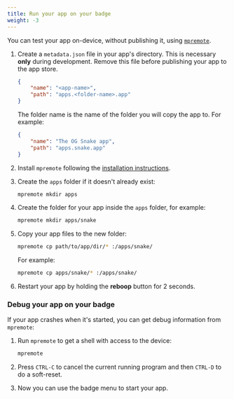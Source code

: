 ```yaml
---
title: Run your app on your badge
weight: -3
---
```


You can test your app on-device, without publishing it, using [`mpremote`](https://docs.micropython.org/en/latest/reference/mpremote.html).

1. Create a `metadata.json` file in your app's directory. This is necessary **only** during development. Remove this file before publishing your app to the app store.

    ```json
    {
        "name": "<app-name>",
        "path": "apps.<folder-name>.app"
    }
    ```

    The folder name is the name of the folder you will copy the app to. For example:

    ```json
    {
        "name": "The OG Snake app",
        "path": "apps.snake.app"
    }
    ```

1. Install `mpremote` following the [installation instructions](https://docs.micropython.org/en/latest/reference/mpremote.html).
1. Create the `apps` folder if it doesn't already exist:

    ```sh
    mpremote mkdir apps
    ```

1. Create the folder for your app inside the `apps` folder, for example:

    ```sh
    mpremote mkdir apps/snake
    ```

1. Copy your app files to the new folder:

    ```sh
    mpremote cp path/to/app/dir/* :/apps/snake/
    ```

    For example:

    ```sh
    mpremote cp apps/snake/* :/apps/snake/
    ```

1. Restart your app by holding the **reboop** button for 2 seconds.

### Debug your app on your badge

If your app crashes when it's started, you can get debug information from `mpremote`:

1. Run `mpremote` to get a shell with access to the device:

    ```sh
    mpremote
    ```

2. Press `CTRL-C` to cancel the current running program and then `CTRL-D` to do a soft-reset.
3. Now you can use the badge menu to start your app.